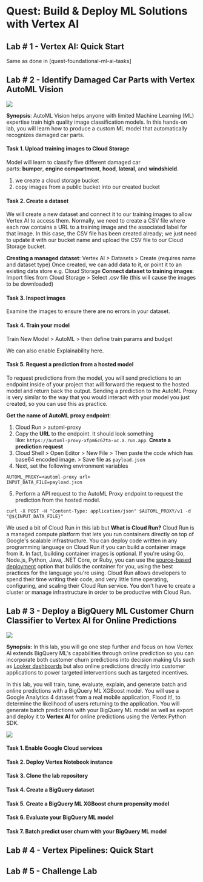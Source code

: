 # Quest: Build & Deploy ML Solutions with Vertex AI


## Lab # 1 - Vertex AI: Quick Start 

Same as done in [quest-foundational-ml-ai-tasks]

## Lab # 2 - Identify Damaged Car Parts with Vertex AutoML Vision

![](Pasted%20image%2020230329181728.png)

**Synopsis**: AutoML Vision helps anyone with limited Machine Learning (ML) expertise train high quality image classification models. In this hands-on lab, you will learn how to produce a custom ML model that automatically recognizes damaged car parts.

#### Task 1. Upload training images to Cloud Storage
Model will learn to classify five different damaged car parts: **bumper**, **engine compartment**, **hood**, **lateral**, and **windshield**.
1. we create a cloud storage bucket
2. copy images from a public bucket into our created bucket

#### Task 2. Create a dataset

We will create a new dataset and connect it to our training images to allow Vertex AI to access them. Normally, we need to create a CSV file where each row contains a URL to a training image and the associated label for that image. In this case, the CSV file has been created already; we just need to update it with our bucket name and upload the CSV file to our Cloud Storage bucket.

**Creating a managed dataset**: Vertex AI > Datasets > Create (requires name and dataset type)
Once created, we can add data to it, or point it to an existing data store e.g. Cloud Storage
**Connect dataset to training images**: Import files from Cloud Storage > Select .csv file (this will cause the images to be downloaded)

#### Task 3. Inspect images

Examine the images to ensure there are no errors in your dataset.

#### Task 4. Train your model

Train New Model > AutoML > then define train params and budget

We can also enable Explainability here.

#### Task 5. Request a prediction from a hosted model

To request predictions from the model, you will send predictions to an endpoint inside of your project that will forward the request to the hosted model and return back the output. Sending a prediction to the AutoML Proxy is very similar to the way that you would interact with your model you just created, so you can use this as practice.

**Get the name of AutoML proxy endpoint**:
1. Cloud Run > automl-proxy 
2.  Copy the **URL** to the endpoint. It should look something like: `https://automl-proxy-xfpm6c62ta-uc.a.run.app`.
**Create a prediction request**
3. Cloud Shell > Open Editor > New File > Then paste the code which has base64 encoded image. > Save file as `payload.json`
4. Next, set the following environment variables
```
AUTOML_PROXY=<automl-proxy url>
INPUT_DATA_FILE=payload.json
```
5. Perform a API request to the AutoML Proxy endpoint to request the prediction from the hosted model.
```
curl -X POST -H "Content-Type: application/json" $AUTOML_PROXY/v1 -d "@${INPUT_DATA_FILE}"
```

We used a bit of Cloud Run in this lab but **What is Cloud Run?**
Cloud Run is a managed compute platform that lets you run containers directly on top of Google's scalable infrastructure. You can deploy code written in any programming language on Cloud Run if you can build a container image from it. In fact, building container images is optional. If you're using Go, Node.js, Python, Java, .NET Core, or Ruby, you can use the [source-based deployment](https://cloud.google.com/run/docs/deploying-source-code) option that builds the container for you, using the best practices for the language you're using. Cloud Run allows developers to spend their time writing their code, and very little time operating, configuring, and scaling their Cloud Run service. You don't have to create a cluster or manage infrastructure in order to be productive with Cloud Run.

## Lab # 3 - Deploy a BigQuery ML Customer Churn Classifier to Vertex AI for Online Predictions

![](Pasted%20image%2020230330134248.png)

**Synopsis:** In this lab, you will go one step further and focus on how Vertex AI extends BigQuery ML's capabilities through online prediction so you can incorporate both customer churn predictions into decision making UIs such as [Looker dashboards](https://looker.com/google-cloud) but also online predictions directly into customer applications to power targeted interventions such as targeted incentives.

In this lab, you will train, tune, evaluate, explain, and generate batch and online predictions with a BigQuery ML XGBoost model. You will use a Google Analytics 4 dataset from a real mobile application, Flood it!, to determine the likelihood of users returning to the application. You will generate batch predictions with your BigQuery ML model as well as export and deploy it to **Vertex AI** for online predictions using the Vertex Python SDK.

![](Pasted%20image%2020230330134216.png)

#### Task 1. Enable Google Cloud services
#### Task 2. Deploy Vertex Notebook instance
#### Task 3. Clone the lab repository
#### Task 4. Create a BigQuery dataset
#### Task 5. Create a BigQuery ML XGBoost churn propensity model
#### Task 6. Evaluate your BigQuery ML model
#### Task 7. Batch predict user churn with your BigQuery ML model

## Lab # 4 - Vertex Pipelines: Quick Start

## Lab # 5 - Challenge Lab


